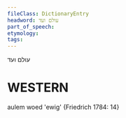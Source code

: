 ```yaml
---
fileClass: DictionaryEntry
headword: עולם ועד
part_of_speech: 
etymology: 
tags: 
---
```

עולם ועד

WESTERN
========

aulem woed 'ewig' {Friedrich 1784: 14}